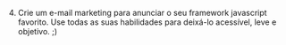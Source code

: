 4. Crie um e-mail marketing para anunciar o seu framework javascript favorito. Use todas as suas habilidades para deixá-lo acessível, leve e objetivo. ;)
